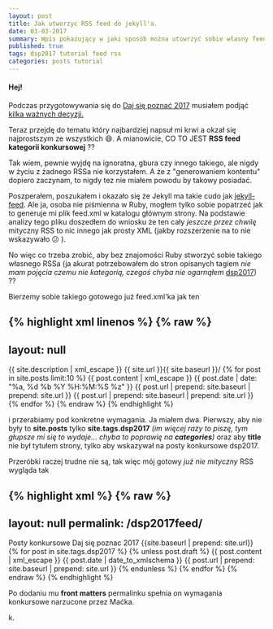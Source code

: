 ```yaml
---
layout: post
title: Jak utworzyc RSS feed do jekyll'a.
date: 03-03-2017
summary: Wpis pokazujący w jaki sposób można utowrzyć sobie własny feed rss'owy w dość prosty sposób przy użyciu Liquida.
published: true
tags: dsp2017 tutorial feed rss
categories: posts tutorial
---
```


#### Hej!

Podczas przygotowywania się do [Daj się poznać 2017](http://dajsiepoznac.pl/) musiałem podjąć [kilka ważnych decyzji.]()

Teraz przejdę do tematu który najbardziej napsuł mi krwi a okzał się najprostszym ze wszystkich :smile:. A mianowicie, CO TO JEST **RSS feed kategorii konkursowej** ??<!--more-->

Tak wiem, pewnie wyjdę na ignoratna, gbura czy innego takiego, ale nigdy w życiu z żadnego RSSa nie korzystałem. A że z "generowaniem kontentu" dopiero zaczynam, to nigdy tez nie miałem powodu by takowy posiadać. 

Poszperałem, poszukałem i okazało się że Jekyll ma takie cudo jak [jekyll-feed](https://github.com/jekyll/jekyll-feed). Ale ja, osoba nie piśmienna w Ruby, mogłem tylko sobie popatrzeć jak to generuje mi plik feed.xml w katalogu głównym strony. Na podstawie analizy tego pliku doszedłem do wniosku że ten cały _jeszcze przez chwilę_ mityczny RSS to nic innego jak prosty XML (jakby rozszerzenie na to nie wskazywało :confused: ).

No więc co trzeba zrobić, aby bez znajomości Ruby stworzyć sobie takiego własnego RSSa (ja akurat potrzebowałem do stron opisanych tagiem _nie mam pojęcia czemu nie kategorią, czegoś chyba nie ogarnąłem_ [dsp2017]({{site.url}}/dsp2017/)) ??

Bierzemy sobie takiego gotowego już feed.xml'ka jak ten

{% highlight xml linenos %}
{% raw %}
---
layout: null
---
<?xml version="1.0" encoding="UTF-8"?>
<rss version="2.0" xmlns:atom="http://www.w3.org/2005/Atom">
  <channel>
    <title>{{ site.title | xml_escape }}</title>
    <description>{{ site.description | xml_escape }}</description>
    <link>{{ site.url }}{{ site.baseurl }}/</link>
    <atom:link href="{{ "/feed.xml" | prepend: site.baseurl | prepend: site.url }}" rel="self" type="application/rss+xml" />
    {% for post in site.posts limit:10 %}
      <item>
        <title>{{ post.title | xml_escape }}</title>
        <description>{{ post.content | xml_escape }}</description>
        <pubDate>{{ post.date | date: "%a, %d %b %Y %H:%M:%S %z" }}</pubDate>
        <link>{{ post.url | prepend: site.baseurl | prepend: site.url }}</link>
        <guid isPermaLink="true">{{ post.url | prepend: site.baseurl | prepend: site.url }}</guid>
      </item>
    {% endfor %}
  </channel>
</rss>
{% endraw %}
{% endhighlight %}

i przerabiamy pod konkretne wymagania. Ja miałem dwa. Pierwszy, aby nie były to **site.posts** tylko **site.tags.dsp2017** _(im więcej razy to piszę, tym głupsze mi się to wydaje... chyba to poprawię na **categories**)_ oraz aby **title** nie był tytułem strony, tylko aby wskazywał na posty konkursowe dsp2017.

Przeróbki raczej trudne nie są, tak więc mój gotowy _już nie mityczny_ RSS wygląda tak

{% highlight xml %}
 {% raw %}
  ---
  layout: null
  permalink: /dsp2017feed/
  ---
  <?xml version="1.0" encoding="utf-8"?>
  <rss version="2.0" xmlns:atom="http://www.w3.org/2005/Atom">
    <channel>
      <title>DSP2017 Posts</title>
      <description>Posty konkursowe Daj się poznac 2017</description>
      <link>{{site.baseurl | prepend: site.url}}</link>
      {% for post in site.tags.dsp2017 %}
        {% unless post.draft %}
          <item>
            <title>{{ post.title | xml_escape }}</title>
            <description>{{ post.content | xml_escape }}</description>
            <pubDate>{{ post.date | date_to_xmlschema }}</pubDate>
            <link>{{ post.url | prepend: site.baseurl | prepend: site.url }}</link>
          </item>
        {% endunless %}
      {% endfor %}
    </channel>
  </rss>
  {% endraw %}
{% endhighlight %}

Po dodaniu mu **front matters** permalinku spełnia on wymagania konkursowe narzucone przez Maćka.

k.
